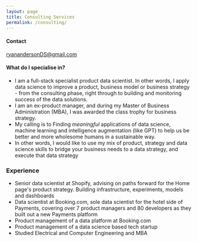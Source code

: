 ```yaml
---
layout: page
title: Consulting Services
permalink: /consulting/
---
```


#### Contact
[ryanandersonDS@gmail.com](mailto:ryanandersonDS@gmail.com)

#### What do I specialise in?
* I am a full-stack specialist product data scientist. In other words, I apply data science to improve a product, business model or business strategy - from the consulting phase, right through to building and monitoring success of the data solutions.
* I am an ex-product manager, and during my Master of Business Administration (MBA), I was awarded the class trophy for business strategy.
* My calling is to Finding _meaningful_ applications of data science, machine learning and intelligence augmentation (like GPT) to help us be better and more wholesome humans in a sustainable way. 
* In other words, I would like to use my mix of product, strategy and data science skills to bridge your business needs to a data strategy, and execute that data strategy

### Experience 
* Senior data scientist at Shopify, advising on paths forward for the Home page's product strategy. Building infrastructure, experiments, models and dashboards
* Data scientist at Booking.com, sole data scientist for the hotel side of Payments, covering over 7 product managers and 80 developers as they built out a new Payments platform
* Product management of a data platform at Booking.com
* Product management of a data science based tech startup
* Studied Electrical and Computer Engineering and MBA
